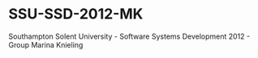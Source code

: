 SSU-SSD-2012-MK
===============

Southampton Solent University - Software Systems Development 2012 - Group Marina Knieling